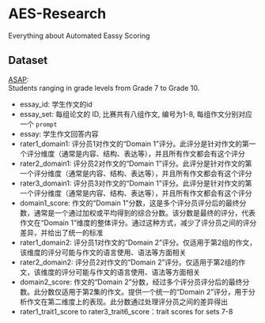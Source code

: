 # AES-Research
Everything about Automated Eassy Scoring


## Dataset

[ASAP](https://www.kaggle.com/c/asap-aes/data?select=Essay_Set_Descriptions.zip):  
Students ranging in grade levels from Grade 7 to Grade 10.

- essay_id: 学生作文的id
- essay_set: 每组论文的 ID, 比赛共有八组作文, 编号为1-8, 每组作文分别对应一个 `prompt` 
- essay: 学生作文回答内容
- rater1_domain1: 评分员1对作文的“Domain 1”评分。此评分是针对作文的第一个评分维度（通常是内容、结构、表达等），并且所有作文都会有这个评分
- rater2_domain1: 评分员2对作文的“Domain 1”评分。此评分是针对作文的第一个评分维度（通常是内容、结构、表达等），并且所有作文都会有这个评分
- rater3_domain1: 评分员3对作文的“Domain 1”评分。此评分是针对作文的第一个评分维度（通常是内容、结构、表达等），并且所有作文都会有这个评分
- domain1_score:  作文的“Domain 1”分数，这是多个评分员评分后的最终分数，通常是一个通过加权或平均得到的综合分数。该分数是最终的评分，代表作文在“Domain 1”维度的整体评分。通过这种方式，减少了评分员之间的评分差异，并给出了统一的标准
- rater1_domain2: 评分员1对作文的“Domain 2”评分。仅适用于第2组的作文，该维度的评分可能与作文的语言使用、语法等方面相关
- rater2_domain2: 评分员2对作文的“Domain 2”评分。仅适用于第2组的作文，该维度的评分可能与作文的语言使用、语法等方面相关
- domain2_score: 作文的“Domain 2”分数，经过多个评分员评分后的最终分数。此分数仅适用于第2集的作文。提供一个统一的“Domain 2”评分，用于分析作文在第二维度上的表现。此分数通过处理评分员之间的差异得出
- rater1_trait1_score to rater3_trait6_score：trait scores for sets 7-8
